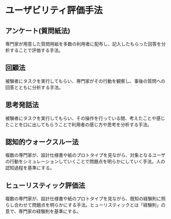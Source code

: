 # ユーザビリティ評価手法
## アンケート(質問紙法)
専門家が用意した質問用紙を多数の利用者に配布し、記入したもらった回答を分析することで評価する手法。
## 回顧法
被験者にタスクを実行してもらい、専門家がその行動を観察し、事後の質問への回答とともに分析する手法。
## 思考発話法
被験者にタスクを実行してもらい、その操作を行っている間、考えたことや感じたことを口に出してもらうことで利用者の感じ方や思考を分析する手法。
## 認知的ウォークスルー法
複数の専門家が、設計仕様書や紙のプロトタイプを見ながら、対象となるユーザの行動をシミュレーションしていくことで問題点を明らかにしていく手法。人の認知過程を基準にする。
## ヒューリスティック評価法
複数の専門家が、設計仕様書や紙のプロトタイプを見ながら、既知の経験則に照らし合わせて問題点を明らかにする手法。ヒューリスティックとは「経験則」の意で、専門家の経験則を基準にする。
